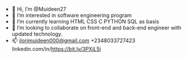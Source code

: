 - 👋 Hi, I’m @Muideen27
- 👀 I’m interested in software engineering program
- 🌱 I’m currently learning HTML CSS C PYTHON SQL  as basis
- 💞️ I’m looking to collaborate on front-end and back-end engineer with updated technology.
- 📫 ilorimuideen000@gmail.com +2348033727423 linkedin.com/in/https://bit.ly/3PXiL5i

<!---
Muideen27/Muideen27 is a ✨ special ✨ repository because its `README.md` (this file) appears on your GitHub profile.
You can click the Preview link to take a look at your changes.
--->
